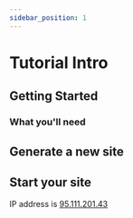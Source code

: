 ```yaml
---
sidebar_position: 1
---
```


# Tutorial Intro

## Getting Started

### What you'll need

## Generate a new site

## Start your site

IP address is [95.111.201.43](http:///95.111.201.43)
